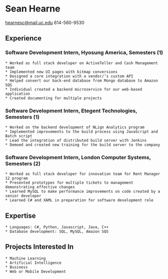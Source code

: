 # **Sean Hearne**
hearnesc@mail.uc.edu
614-560-9530
## Experience 
### Software Development Intern, Hyosung America, Semesters (1)
	* Worked as full stack developer on ActiveTeller and Cash Management team
	* Implemented new UI pages with bitmap conversions
	* Designed a core integration with a vendor/’s custom API
	* Helped convert our back-end database from Mongo database to Amazon SQS
	* Individual created a backend microservice for our web-based application
	* Created documenting for multiple projects
### Software Development Intern, Etegent Technologies, Semesters (1)
	* Worked on the backend development of NLign Analytics program
	* Implemented improvements to the build process using JavaScript and Batch script
	* Lead the integration of distributed build server with Jenkins
	* Demoed and created new training for the build server to the company
### Software Development Intern, London Computer Systems, Semesters (2)
	* Worked as full stack developer for innovation team for Rent Manager 12 program
	* Presented prototypes for multiple tickets to management demonstrating effective changes
	* Learned MySQL to make performance improvements on code created by a senior developer
	* Learned C# and XAML in preparation for software development role 
## Expertise
	* Languages: C#, Python, Javascript, Java, C++
	* Database development: SQL, MySQL, Amazon SQS
## Projects Interested In
	* Machine Learning 
	* Artificial Intelligence
	* Business
	* Web or Mobile Development 
